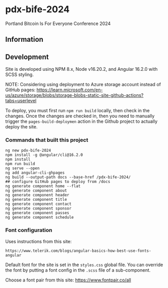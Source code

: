 # pdx-bife-2024

Portland Bitcoin Is For Everyone Conference 2024

## Information


## Development

Site is developed using NPM 8.x, Node v16.20.2, and Angular 16.2.0 with SCSS styling.

NOTE: Considering using deployment to Azure storage account instead of 
  GitHub pages: https://learn.microsoft.com/en-us/azure/storage/blobs/storage-blobs-static-site-github-actions?tabs=userlevel

To deploy, you must first run `npm run build` locally, then check in the changes.   Once the changes are checked 
  in, then you need to manually trigger the `pages-build-deploymen` action in the Github project to actually deploy the site.

### Commands that built this project

    ng new pdx-bife-2024
    npm install -g @angular/cli@16.2.0
    npm install
    npm run build
    ng serve --open
    ng add angular-cli-ghpages
    ng build --output-path docs --base-href /pdx-bife-2024/
    ## configure GitHub pages to deploy from /docs
    ng generate component home --flat
    ng generate component about
    ng generate component header
    ng generate component title
    ng generate component contact
    ng generate component sponsor
    ng generate component passes
    ng generate component schedule

### Font configuration

Uses instructions from this site:

    https://www.telerik.com/blogs/angular-basics-how-best-use-fonts-angular

Default font for the site is set in the `styles.css` global file.   You can override the font by putting a font config 
  in the `.scss` file of a sub-component.

Choose a font pair from this site: https://www.fontpair.co/all

